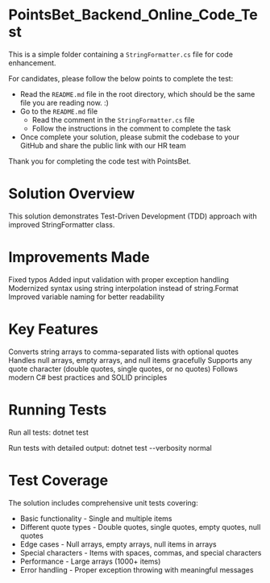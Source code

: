 # PointsBet_Backend_Online_Code_Test
This is a simple folder containing a `StringFormatter.cs` file for code enhancement.

For candidates, please follow the below points to complete the test:
- Read the `README.md` file in the root directory, which should be the same file you are reading now. :)
- Go to the `README.md` file
  - Read the comment in the `StringFormatter.cs` file
  - Follow the instructions in the comment to complete the task
- Once complete your solution, please submit the codebase to your GitHub and share the public link with our HR team

Thank you for completing the code test with PointsBet.

# Solution Overview
This solution demonstrates Test-Driven Development (TDD) approach with improved StringFormatter class.

# Improvements Made
Fixed typos
Added input validation with proper exception handling
Modernized syntax using string interpolation instead of string.Format
Improved variable naming for better readability

# Key Features
Converts string arrays to comma-separated lists with optional quotes
Handles null arrays, empty arrays, and null items gracefully
Supports any quote character (double quotes, single quotes, or no quotes)
Follows modern C# best practices and SOLID principles

# Running Tests
Run all tests:
dotnet test

Run tests with detailed output:
dotnet test --verbosity normal


# Test Coverage
The solution includes comprehensive unit tests covering:

- Basic functionality - Single and multiple items
- Different quote types - Double quotes, single quotes, empty quotes, null quotes
- Edge cases - Null arrays, empty arrays, null items in arrays
- Special characters - Items with spaces, commas, and special characters
- Performance - Large arrays (1000+ items)
- Error handling - Proper exception throwing with meaningful messages
